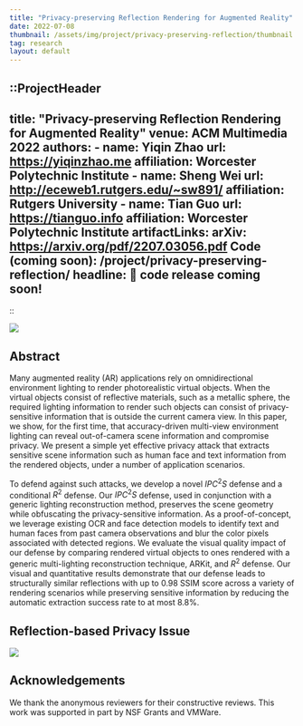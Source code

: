 ```yaml
---
title: "Privacy-preserving Reflection Rendering for Augmented Reality"
date: 2022-07-08
thumbnail: /assets/img/project/privacy-preserving-reflection/thumbnail.png
tag: research
layout: default
---
```


::ProjectHeader
---
title: "Privacy-preserving Reflection Rendering for Augmented Reality"
venue: ACM Multimedia 2022
authors:
    - name: Yiqin Zhao
      url: https://yiqinzhao.me
      affiliation: Worcester Polytechnic Institute
    - name: Sheng Wei
      url: http://eceweb1.rutgers.edu/~sw891/
      affiliation: Rutgers University
    - name: Tian Guo
      url: https://tianguo.info
      affiliation: Worcester Polytechnic Institute
artifactLinks:
    arXiv: https://arxiv.org/pdf/2207.03056.pdf
    Code (coming soon): /project/privacy-preserving-reflection/
headline: 📢 code release coming soon!
---
::

![](/assets/img/project/privacy-preserving-reflection/teaser.png)

## Abstract

Many augmented reality (AR) applications rely on omnidirectional environment lighting to render photorealistic virtual objects.
When the virtual objects consist of reflective materials, such as a metallic sphere, the required lighting information to render such objects can consist of privacy-sensitive information that is outside the current camera view.
In this paper, we show, for the first time, that accuracy-driven multi-view environment lighting can reveal out-of-camera scene information and compromise privacy.
We present a simple yet effective privacy attack that extracts sensitive scene information such as human face and text information from the rendered objects, under a number of application scenarios.

To defend against such attacks, we develop a novel $IPC^{2}S$ defense and a conditional $R^2$ defense.
Our $IPC^{2}S$ defense, used in conjunction with a generic lighting reconstruction method, preserves the scene geometry while obfuscating the privacy-sensitive information.
As a proof-of-concept, we leverage existing OCR and face detection models to identify text and human faces from past camera observations and blur the color pixels associated with detected regions.
We evaluate the visual quality impact of our defense by comparing rendered virtual objects to ones rendered with a generic multi-lighting reconstruction technique, ARKit, and $R^2$ defense.
Our visual and quantitative results demonstrate that our defense leads to structurally similar reflections with up to 0.98 SSIM score across a variety of rendering scenarios while preserving sensitive information by reducing the automatic extraction success rate to at most 8.8%.

## Reflection-based Privacy Issue

![](/assets/img/project/privacy-preserving-reflection/workflow.png)

## Acknowledgements
We thank the anonymous reviewers for their constructive reviews. This work was supported in part by NSF Grants and VMWare.
